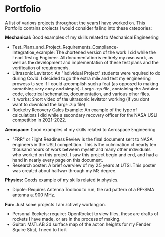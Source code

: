 # Portfolio
A list of various projects throughout the years I have worked on. This Portfolio contains projects I would consider falling into these categories:

**Mechanical:** Good examples of my skills related to Mechanical Engineering

-  Test_Plans_and_Project_Requirements_Compliance-Integration_example: The shortened version of the work I did while the Lead Testing Engineer.  All documentation is entirely my own work, as well as the development and implementation of these test plans and the verification of requirements. 
- Ultrasonic Levitator: An "Individual Project" students were required to do during Covid. I decided to go the extra mile and test my engineering prowess to see if I could accomplish such a feat (as opposed to making something very easy and simple).  Large .zip file, containing the Arduino code, electrical schematics, documentation, and various other files. 
- It_works: Short video of the ultrasonic levitator working (if you dont want to download the large .zip file) 
- Rocketry Recovery Calcs Example: An example of the type of calculations I did while a secondary recovery officer for the NASA USLI competition in 2021-2022. 

**Aerospace:** Good examples of my skills related to Aerospace Engineering

-  "FRR" or Flight Readiness Review is the final document sent to NASA engineers in the USLI competition.  This is the culmination of nearly ten thousand hours of work between myself and many other individuals who worked on this project. I saw this project begin and end, and had a hand in nearly every page on this document. 
-  Research poster: A brief overview of my 2.5 years at UTSI.  This poster was created about halfway through my MS degree. 

**Physics:** Goods example of my skills related to physics.

-  Dipole: Requires Antenna Toolbox to run, the rad pattern of a RP-SMA antenna at 900 MHz. 

**Fun:** Just some projects I am actively working on. 

-  Personal Rockets: requires OpenRocket to view files, these are drafts of rockets I have made, or are in the process of making. 
-  Guitar: MATLAB 3d surface map of the action heights for my Fender Squire Strat, I need to fix it. 
  

